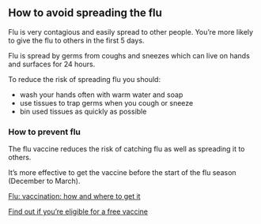## How to avoid spreading the flu

Flu is very contagious and easily spread to other people. You’re more likely to give the flu to others in the first 5 days.

Flu is spread by germs from coughs and sneezes which can live on hands and surfaces for 24 hours.

To reduce the risk of spreading flu you should:

* wash your hands often with warm water and soap
* use tissues to trap germs when you cough or sneeze
* bin used tissues as quickly as possible

### How to prevent flu

The flu vaccine reduces the risk of catching flu as well as spreading it to others.

It’s more effective to get the vaccine before the start of the flu season (December to March).

[Flu: vaccination: how and where to get it](http://www.nhs.uk/conditions/vaccinations/pages/flu-influenza-vaccine.aspx)

[Find out if you’re eligible for a free vaccine](http://www.nhs.uk/Conditions/vaccinations/Pages/who-should-have-flu-vaccine.aspx)


 